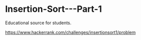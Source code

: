# Insertion-Sort---Part-1
Educational source for students.

https://www.hackerrank.com/challenges/insertionsort1/problem
